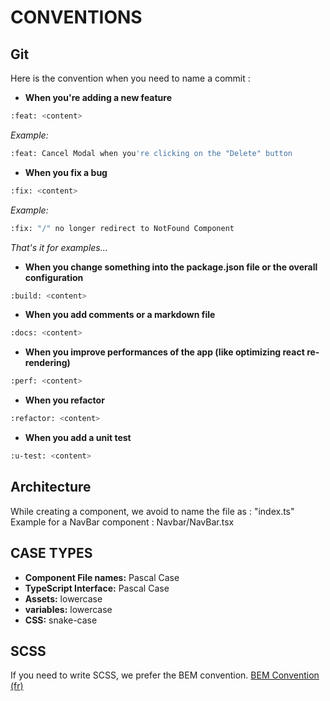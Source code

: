 # CONVENTIONS

## Git

Here is the convention when you need to name a commit :
- **When you're adding a new feature**
```bash
:feat: <content>
```
_Example:_
```bash
:feat: Cancel Modal when you're clicking on the "Delete" button
```

- **When you fix a bug**
```bash
:fix: <content>
```
_Example:_
```bash
:fix: "/" no longer redirect to NotFound Component
```

_That's it for examples..._

- **When you change something into the package.json file or the overall configuration**
```bash
:build: <content>
```

- **When you add comments or a markdown file**
```bash
:docs: <content>
```

- **When you improve performances of the app (like optimizing react re-rendering)**
```bash
:perf: <content>
```

- **When you refactor**
```bash
:refactor: <content>
```

- **When you add a unit test**
```bash
:u-test: <content>
```

## Architecture

While creating a component, we avoid to name the file as : "index.ts"
Example for a NavBar component : Navbar/NavBar.tsx

## CASE TYPES

- **Component File names:** Pascal Case
- **TypeScript Interface:** Pascal Case
- **Assets:** lowercase
- **variables:** lowercase
- **CSS:** snake-case

## SCSS

If you need to write SCSS, we prefer the BEM convention.
[BEM Convention (fr)](https://alticreation.com/bem-pour-le-css/)